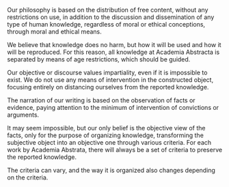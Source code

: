 Our philosophy is based on the distribution of free content, without any restrictions on use, in addition to the discussion and dissemination of any type of human knowledge, regardless of moral or ethical conceptions, through moral and ethical means.

We believe that knowledge does no harm, but how it will be used and how it will be reproduced. For this reason, all knowledge at Academia Abstracta is separated by means of age restrictions, which should be guided.

Our objective or discourse values impartiality, even if it is impossible to exist. We do not use any means of intervention in the constructed object, focusing entirely on distancing ourselves from the reported knowledge.

The narration of our writing is based on the observation of facts or evidence, paying attention to the minimum of intervention of convictions or arguments.

It may seem impossible, but our only belief is the objective view of the facts, only for the purpose of organizing knowledge, transforming the subjective object into an objective one through various criteria. For each work by Academia Abstrata, there will always be a set of criteria to preserve the reported knowledge.

The criteria can vary, and the way it is organized also changes depending on the criteria.
